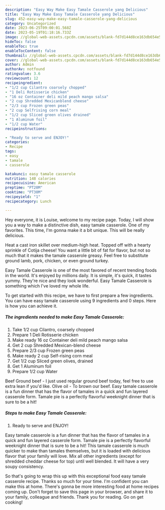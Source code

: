 ```yaml
---
description: "Easy Way Make Easy Tamale Casserole yang Delicious"
title: "Easy Way Make Easy Tamale Casserole yang Delicious"
slug: 452-easy-way-make-easy-tamale-casserole-yang-delicious
category: Uncategorized
date: 2023-06-25T09:00:01.568Z
date: 2023-05-19T01:18:16.733Z
image: //global-web-assets.cpcdn.com/assets/blank-fd7d144d8ce163db654e5a02c40b08a2775adb7897d16e4062681dc7e1b2800f.png
hideToc: false
enableToc: true
enableTocContent: false
thumbnail: //global-web-assets.cpcdn.com/assets/blank-fd7d144d8ce163db654e5a02c40b08a2775adb7897d16e4062681dc7e1b2800f.png
cover: //global-web-assets.cpcdn.com/assets/blank-fd7d144d8ce163db654e5a02c40b08a2775adb7897d16e4062681dc7e1b2800f.png
author: Admin
authorAv: notfound
ratingvalue: 3.6
reviewcount: 12
recipeingredient:
- "1/2 cup Cilantro coarsely chopped"
- "1 Deli Rotisserie chicken"
- "16 oz Container deli mild peach mango salsa"
- "2 cup Shredded Mexicanblend cheese"
- "2/3 cup Frozen green peas"
- "2 cup Selfrising corn meal"
- "1/2 cup Sliced green olives drained"
- "1 Aluminum foil"
- "1/2 cup Water"
recipeinstructions:

- "Ready to serve and ENJOY!"
categories:
- Recipe
tags:
- easy
- tamale
- casserole

katakunci: easy tamale casserole 
nutrition: 148 calories
recipecuisine: American
preptime: "PT20M"
cooktime: "PT30M"
recipeyield: "1"
recipecategory: Lunch

---
```



Hey everyone, it is Louise, welcome to my recipe page. Today, I will show you a way to make a distinctive dish, easy tamale casserole. One of my favorites. This time, I'm gonna make it a bit unique. This will be really delicious.

Heat a cast iron skillet over medium-high heat. Topped off with a hearty sprinkle of Cotija cheese! You want a little bit of fat for flavor, but not so much that it makes the tamale casserole greasy. Feel free to substitute ground lamb, pork, chicken, or even ground turkey.

Easy Tamale Casserole is one of the most favored of recent trending foods in the world. It's enjoyed by millions daily. It is simple, it's quick, it tastes yummy. They're nice and they look wonderful. Easy Tamale Casserole is something which I've loved my whole life.


To get started with this recipe, we have to first prepare a few ingredients. You can have easy tamale casserole using 9 ingredients and 0 steps. Here is how you can achieve it.

<!--inarticleads1-->

##### The ingredients needed to make Easy Tamale Casserole:

1. Take 1/2 cup Cilantro, coarsely chopped
1. Prepare 1 Deli Rotisserie chicken
1. Make ready 16 oz Container deli mild peach mango salsa
1. Get 2 cup Shredded Mexican-blend cheese
1. Prepare 2/3 cup Frozen green peas
1. Make ready 2 cup Self-rising corn meal
1. Get 1/2 cup Sliced green olives, drained
1. Get 1 Aluminum foil
1. Prepare 1/2 cup Water


Beef Ground beef - I just used regular ground beef today, feel free to use extra lean if you&#39;d like. Olive oil - To brown our beef. Easy tamale casserole is a fun dinner that has the flavor of tamales in a quick and fun layered casserole form. Tamale pie is a perfectly flavorful weeknight dinner that is sure to be a hit! 

<!--inarticleads2-->

##### Steps to make Easy Tamale Casserole:


1. Ready to serve and ENJOY!

Easy tamale casserole is a fun dinner that has the flavor of tamales in a quick and fun layered casserole form. Tamale pie is a perfectly flavorful weeknight dinner that is sure to be a hit! This tamale casserole is much quicker to make than tamales themselves, but it is loaded with delicious flavor that your family will love. Mix all other ingredients (except for shredded cheddar cheese for top) until well blended. It will have a very soupy consistency. 

So that's going to wrap this up with this exceptional food easy tamale casserole recipe. Thanks so much for your time. I'm confident you can make this at home. There's gonna be more interesting food at home recipes coming up. Don't forget to save this page in your browser, and share it to your family, colleague and friends. Thank you for reading. Go on get cooking!

